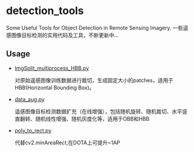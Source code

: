 # detection_tools
Some Useful Tools for Object Detection in Remote Sensing Imagery. 一些遥感图像目标检测的实用代码及工具，不断更新中...

## Usage 

* [ImgSplit_multiprocess_HBB.py](https://github.com/fan0210/detection_tools/blob/master/ImgSplit_multiprocess_HBB.py)
  
  对原始遥感图像训练数据进行裁切，生成固定大小的patches，适用于HBB(Horizontal Bounding Box)。

* [data_aug.py](https://github.com/fan0210/detection_tools/blob/master/data_aug.py)

  遥感图像目标检测数据扩充（在线增强），包括随机旋转、随机裁切、水平竖直翻转、随机线性增强、随机灰度化等，适用于OBB和HBB
  
* [poly_to_rect.py](https://github.com/fan0210/detection_tools/blob/master/poly_to_rect.py)
  
  代替cv2.minAreaRect,在DOTA上可提升~1AP
